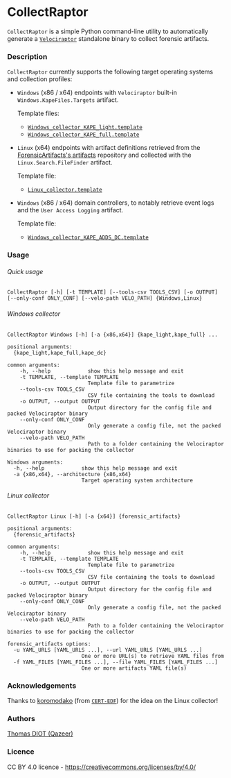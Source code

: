 # CollectRaptor

`CollectRaptor` is a simple Python command-line utility to automatically
generate a [`Velociraptor`](https://github.com/Velocidex/velociraptor)
standalone binary to collect forensic artifacts.

### Description

`CollectRaptor` currently supports the following target operating systems and
collection profiles:

  - `Windows` (x86 / x64) endpoints with `Velociraptor` built-in
    `Windows.KapeFiles.Targets` artifact.

    Template files:
      - [`Windows_collector_KAPE_light.template`](./templates/Windows_collector_KAPE_light.template)
      - [`Windows_collector_KAPE_full.template`](./templates/Windows_collector_KAPE_full.template)


  - `Linux` (x64) endpoints with artifact definitions retrieved from the
    [ForensicArtifacts's artifacts](https://github.com/ForensicArtifacts/artifacts)
    repository and collected with the `Linux.Search.FileFinder` artifact.

    Template file:
      - [`Linux_collector.template`](./templates/Linux_collector.template)


  - `Windows` (x86 / x64) domain controllers, to notably retrieve event logs
    and the `User Access Logging` artifact.

    Template file:
      - [`Windows_collector_KAPE_ADDS_DC.template`](./templates/Windows_collector_KAPE_ADDS_DC.template)

### Usage

###### Quick usage

```
CollectRaptor [-h] [-t TEMPLATE] [--tools-csv TOOLS_CSV] [-o OUTPUT] [--only-conf ONLY_CONF] [--velo-path VELO_PATH] {Windows,Linux}
```

###### Windows collector

```
CollectRaptor Windows [-h] [-a {x86,x64}] {kape_light,kape_full} ...

positional arguments:
  {kape_light,kape_full,kape_dc}

common arguments:
    -h, --help            show this help message and exit
    -t TEMPLATE, --template TEMPLATE
                          Template file to parametrize
    --tools-csv TOOLS_CSV
                          CSV file containing the tools to download
    -o OUTPUT, --output OUTPUT
                          Output directory for the config file and packed Velociraptor binary
    --only-conf ONLY_CONF
                          Only generate a config file, not the packed Velociraptor binary
    --velo-path VELO_PATH
                          Path to a folder containing the Velociraptor binaries to use for packing the collector

Windows arguments:
  -h, --help            show this help message and exit
  -a {x86,x64}, --architecture {x86,x64}
                        Target operating system architecture
```

###### Linux collector

```
CollectRaptor Linux [-h] [-a {x64}] {forensic_artifacts}

positional arguments:
  {forensic_artifacts}

common arguments:
    -h, --help            show this help message and exit
    -t TEMPLATE, --template TEMPLATE
                          Template file to parametrize
    --tools-csv TOOLS_CSV
                          CSV file containing the tools to download
    -o OUTPUT, --output OUTPUT
                          Output directory for the config file and packed Velociraptor binary
    --only-conf ONLY_CONF
                          Only generate a config file, not the packed Velociraptor binary
    --velo-path VELO_PATH
                          Path to a folder containing the Velociraptor binaries to use for packing the collector

forensic_artifacts options:
  -u YAML_URLS [YAML_URLS ...], --url YAML_URLS [YAML_URLS ...]
                        One or more URL(s) to retrieve YAML files from
  -f YAML_FILES [YAML_FILES ...], --file YAML_FILES [YAML_FILES ...]
                        One or more artifacts YAML file(s)
```

### Acknowledgements

Thanks to [koromodako](https://github.com/koromodako)
(from [`CERT-EDF`](https://twitter.com/Cert_EDF)) for the idea on the Linux
collector!

### Authors

[Thomas DIOT (Qazeer)](https://github.com/Qazeer/)

### Licence

CC BY 4.0 licence - https://creativecommons.org/licenses/by/4.0/
